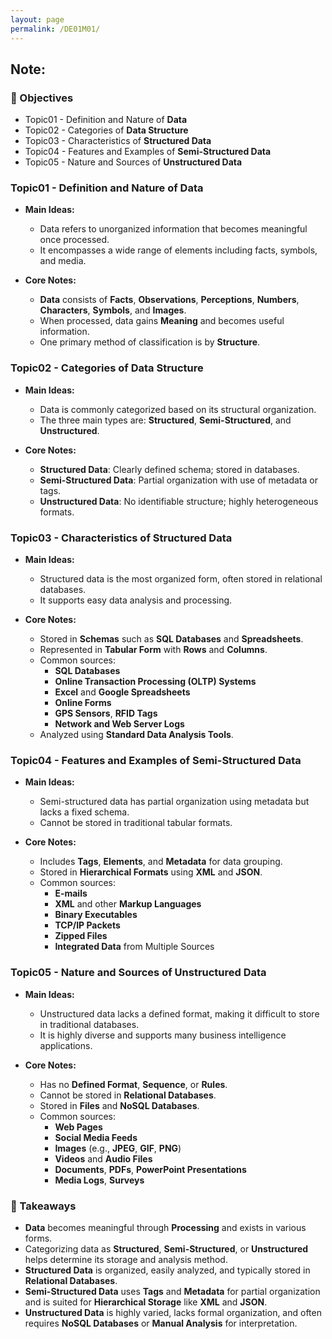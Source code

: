 ```yaml
---
layout: page
permalink: /DE01M01/
---
```


## Note:

### 🎯 Objectives
- Topic01 - Definition and Nature of **Data**
- Topic02 - Categories of **Data Structure**
- Topic03 - Characteristics of **Structured Data**
- Topic04 - Features and Examples of **Semi-Structured Data**
- Topic05 - Nature and Sources of **Unstructured Data**

### Topic01 - Definition and Nature of Data
- **Main Ideas:**  
  - Data refers to unorganized information that becomes meaningful once processed.  
  - It encompasses a wide range of elements including facts, symbols, and media.

- **Core Notes:**  
  - **Data** consists of **Facts**, **Observations**, **Perceptions**, **Numbers**, **Characters**, **Symbols**, and **Images**.  
  - When processed, data gains **Meaning** and becomes useful information.  
  - One primary method of classification is by **Structure**.

### Topic02 - Categories of Data Structure
- **Main Ideas:**  
  - Data is commonly categorized based on its structural organization.  
  - The three main types are: **Structured**, **Semi-Structured**, and **Unstructured**.

- **Core Notes:**  
  - **Structured Data**: Clearly defined schema; stored in databases.  
  - **Semi-Structured Data**: Partial organization with use of metadata or tags.  
  - **Unstructured Data**: No identifiable structure; highly heterogeneous formats.

### Topic03 - Characteristics of Structured Data
- **Main Ideas:**  
  - Structured data is the most organized form, often stored in relational databases.  
  - It supports easy data analysis and processing.

- **Core Notes:**  
  - Stored in **Schemas** such as **SQL Databases** and **Spreadsheets**.  
  - Represented in **Tabular Form** with **Rows** and **Columns**.  
  - Common sources:
    - **SQL Databases**
    - **Online Transaction Processing (OLTP) Systems**
    - **Excel** and **Google Spreadsheets**
    - **Online Forms**
    - **GPS Sensors**, **RFID Tags**
    - **Network and Web Server Logs**
  - Analyzed using **Standard Data Analysis Tools**.

### Topic04 - Features and Examples of Semi-Structured Data
- **Main Ideas:**  
  - Semi-structured data has partial organization using metadata but lacks a fixed schema.  
  - Cannot be stored in traditional tabular formats.

- **Core Notes:**  
  - Includes **Tags**, **Elements**, and **Metadata** for data grouping.  
  - Stored in **Hierarchical Formats** using **XML** and **JSON**.  
  - Common sources:
    - **E-mails**
    - **XML** and other **Markup Languages**
    - **Binary Executables**
    - **TCP/IP Packets**
    - **Zipped Files**
    - **Integrated Data** from Multiple Sources

### Topic05 - Nature and Sources of Unstructured Data
- **Main Ideas:**  
  - Unstructured data lacks a defined format, making it difficult to store in traditional databases.  
  - It is highly diverse and supports many business intelligence applications.

- **Core Notes:**  
  - Has no **Defined Format**, **Sequence**, or **Rules**.  
  - Cannot be stored in **Relational Databases**.  
  - Stored in **Files** and **NoSQL Databases**.  
  - Common sources:
    - **Web Pages**
    - **Social Media Feeds**
    - **Images** (e.g., **JPEG**, **GIF**, **PNG**)
    - **Videos** and **Audio Files**
    - **Documents**, **PDFs**, **PowerPoint Presentations**
    - **Media Logs**, **Surveys**

### 📌 Takeaways
- **Data** becomes meaningful through **Processing** and exists in various forms.  
- Categorizing data as **Structured**, **Semi-Structured**, or **Unstructured** helps determine its storage and analysis method.  
- **Structured Data** is organized, easily analyzed, and typically stored in **Relational Databases**.  
- **Semi-Structured Data** uses **Tags** and **Metadata** for partial organization and is suited for **Hierarchical Storage** like **XML** and **JSON**.  
- **Unstructured Data** is highly varied, lacks formal organization, and often requires **NoSQL Databases** or **Manual Analysis** for interpretation.


